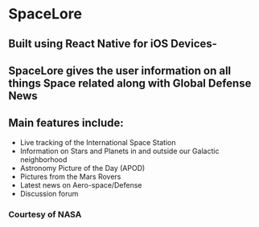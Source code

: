# SpaceLore

## Built using React Native for iOS Devices-

## SpaceLore gives the user information on all things Space related along with Global Defense News

## Main features include:
- Live tracking of the International Space Station
- Information on Stars and Planets in and outside our Galactic neighborhood
- Astronomy Picture of the Day (APOD)
- Pictures from the Mars Rovers
- Latest news on Aero-space/Defense
- Discussion forum

### Courtesy of NASA
